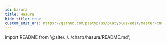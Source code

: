 ```yaml
---
id: hasura
title: Hasura
hide_title: true
custom_edit_url: https://github.com/platyplus/platyplus/edit/master/charts/hasura/README.md
---
```


import README from '@site/../../charts/hasura/README.md';

<README />
